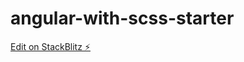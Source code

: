 # angular-with-scss-starter

[Edit on StackBlitz ⚡️](https://stackblitz.com/edit/angular-with-scss-starter)